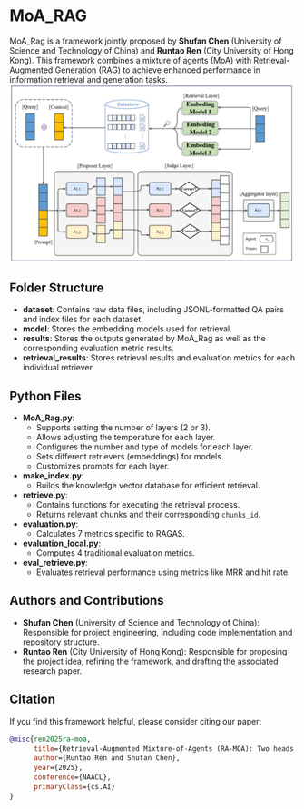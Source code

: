 # MoA_RAG
MoA_Rag is a framework jointly proposed by **Shufan Chen** (University of Science and Technology of China) and **Runtao Ren** (City University of Hong Kong). This framework combines a mixture of agents (MoA) with Retrieval-Augmented Generation (RAG) to achieve enhanced performance in information retrieval and generation tasks.
![Framework](framework.png)
## Folder Structure
- **dataset**: Contains raw data files, including JSONL-formatted QA pairs and index files for each dataset.
- **model**: Stores the embedding models used for retrieval.
- **results**: Stores the outputs generated by MoA_Rag as well as the corresponding evaluation metric results.
- **retrieval_results**: Stores retrieval results and evaluation metrics for each individual retriever.

## Python Files
- **MoA_Rag.py**: 
    - Supports setting the number of layers (2 or 3).
    - Allows adjusting the temperature for each layer.
    - Configures the number and type of models for each layer.
    - Sets different retrievers (embeddings) for models.
    - Customizes prompts for each layer.
- **make_index.py**: 
    - Builds the knowledge vector database for efficient retrieval.
- **retrieve.py**: 
    - Contains functions for executing the retrieval process.
    - Returns relevant chunks and their corresponding `chunks_id`.
- **evaluation.py**: 
    - Calculates 7 metrics specific to RAGAS.
- **evaluation_local.py**: 
    - Computes 4 traditional evaluation metrics.
- **eval_retrieve.py**: 
    - Evaluates retrieval performance using metrics like MRR and hit rate.
## Authors and Contributions
- **Shufan Chen** (University of Science and Technology of China): Responsible for project engineering, including code implementation and repository structure.
- **Runtao Ren** (City University of Hong Kong): Responsible for proposing the project idea, refining the framework, and drafting the associated research paper.
## Citation
If you find this framework helpful, please consider citing our paper:

```bibtex
@misc{ren2025ra-moa,
      title={Retrieval-Augmented Mixture-of-Agents (RA-MOA): Two heads are better than one}, 
      author={Runtao Ren and Shufan Chen},
      year={2025},
      conference={NAACL},
      primaryClass={cs.AI}
}

